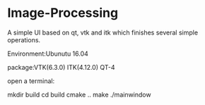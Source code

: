 # Image-Processing
A simple UI based on qt, vtk and itk which finishes several simple operations.

Environment:Ubunutu 16.04

package:VTK(6.3.0) ITK(4.12.0) QT-4

open a terminal:

mkdir build
cd build
cmake ..
make
./mainwindow
